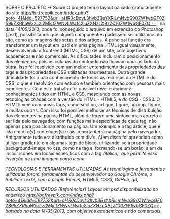 SOBRE O PROJETO
    -> Sobre
        O projeto tem o layout baixado gratuitamente do site  http://br.freepik.com/index.php?goto=41&idd=597752&url=aHR0cDovL3hvb3BsYXRlLmNvbS90ZW1wbGF0ZS9kZXRhaWxzLzI2MjctZWNvLWJ1c2luZXNzLXBzZC10ZW1wbGF0ZQ== , na data 14/05/2013, onde foi conseguido o arquivo em extensão do Photoshop (.psd), possibilitando que alguns componentes pudessem ser utilizados no site, como as imagens das setas e dos artigos. A principal função era transformar um layout em .psd em uma página HTML igual visualmente, desenvolvendo o front-end (HTML, CSS) de um site, com objetivos academicos e não comerciais.
        As dificultades incluiram o posicionamento dos elementos, pois as colunas do conteúdo não ficavam uma ao lado da outra. Isso foi resolvido com um melhor entendimento das propriedades das tags e das propriedades CSS utilizadas nas mesmas. Outra grande dificuldade foi o não conhecimento de todos os recursos do HTML e do CSS, o que é resolvido com estudo e também orientação com pessoas mais experientes.
        Com este trabalho foi possível rever e aprimorar conhecimentos tidos em HTML e CSS, mesclando com as novas tecnologias criadas com a versão do HTML - HTML5, e do CSS - CSS3. O HTML5 vem com novas tags, como section, artigon, figure, hgroup, figure, e muitas outras. Com isso foi possível melhorar as técnicas de distribuição dos elementos na página HTML, além de terem uma sintaxe mais correta a ser lida pelo navegador, com funções mais específicas de cada tag, não apenas para posicionamento na página. Um exemplo é a tag article, que é lida como o(s) conteúdos(s) mais importante(s) na página pelo navegador. Antigamente tudo era distribuido com div's.
        Além disso foi aprendido como utilizar gradiente em algumas tags de bloco, utilizando-se a propriedade background-image no css, como na tag a, formando-se um botão, além de incluir ícones em locais específicos com a tag <i>(italico), que permite essa inserção de uma imagem como ícone. 


TECNOLOGIAS E FERRAMENTAS UTILIZADAS 
        As tecnologias e ferramentas utilizadas foram: ferramentas do desenvolvedor do Google Chrome, o Sublime Text2, com o plugin Emmet, HTML5, CSS3, GitHub, git, 
    
RECURSOS UTILIZADOS (Referências)
        Layout em psd disponibilizado no endereço http://br.freepik.com/index.php?goto=41&idd=597752&url=aHR0cDovL3hvb3BsYXRlLmNvbS90ZW1wbGF0ZS9kZXRhaWxzLzI2MjctZWNvLWJ1c2luZXNzLXBzZC10ZW1wbGF0ZQ== , baixado na data 14/05/2013, com objetivos academicos e não comerciais.  
